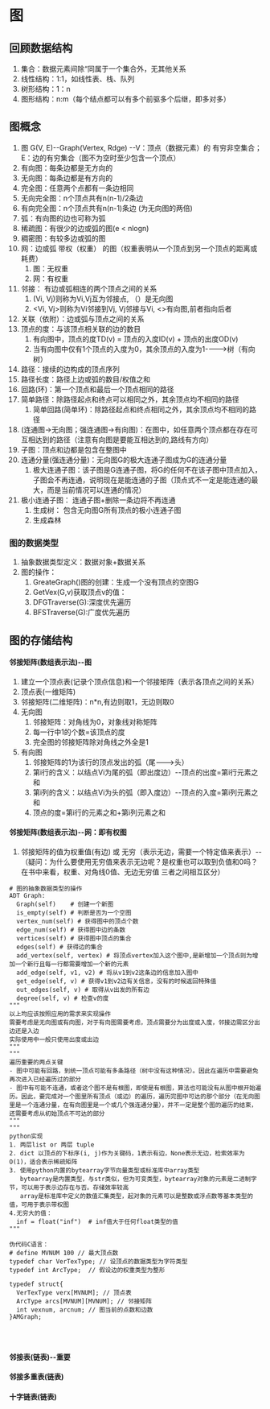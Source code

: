 # 图

## 回顾数据结构
1. 集合：数据元素间除“同属于一个集合外，无其他关系
2. 线性结构：1:1，如线性表、栈、队列
3. 树形结构：1：n
4. 图形结构：n:m（每个结点都可以有多个前驱多个后继，即多对多）

## 图概念
1. 图 G(V, E)--Graph(Vertex, Rdge) --V：顶点（数据元素）的 有穷非空集合；E：边的有穷集合（图不为空时至少包含一个顶点）
2. 有向图：每条边都是无方向的
3. 无向图：每条边都是有方向的
4. 完全图：任意两个点都有一条边相同
  1. 无向完全图：n个顶点共有n(n-1)/2条边
  2. 有向完全图：n个顶点共有n(n-1)条边 (为无向图的两倍)
5. 弧：有向图的边也可称为弧
6. 稀疏图：有很少的边或弧的图(e < nlogn)
7. 稠密图：有较多边或弧的图
8. 网：边或弧 带权（权重） 的图（权重表明从一个顶点到另一个顶点的距离或耗费）
    1. 图：无权重
    2. 网：有权重
9. 邻接： 有边或弧相连的两个顶点之间的关系
    1. (Vi, Vj)则称为Vi,Vj互为邻接点, （）是无向图
    2. <Vi, Vj>则称为Vi邻接到Vj, Vj邻接与Vi, <>有向图,前者指向后者
10. 关联（依附）：边或弧与顶点之间的关系
11. 顶点的度：与该顶点相关联的边的数目
    1. 有向图中，顶点的度TD(v) = 顶点的入度ID(v) + 顶点的出度OD(v)
    2. 当有向图中仅有1个顶点的入度为0，其余顶点的入度为1---->树（有向树）
12. 路径：接续的边构成的顶点序列
13. 路径长度：路径上边或弧的数目/权值之和
14. 回路(环)：第一个顶点和最后一个顶点相同的路径
15. 简单路径：除路径起点和终点可以相同之外，其余顶点均不相同的路径
    1. 简单回路(简单环)：除路径起点和终点相同之外，其余顶点均不相同的路径
16. (连通图->无向图；强连通图->有向图)：在图中，如任意两个顶点都在存在可互相达到的路径（注意有向图是要能互相达到的,路线有方向）
17. 子图：顶点和边都是包含在整图中
18. 连通分量(强连通分量)：无向图G的极大连通子图成为G的连通分量
    1. 极大连通子图：该子图是G连通子图，将G的任何不在该子图中顶点加入，子图会不再连通，说明现在是能连通的子图（顶点式不一定是能连通的最大，而是当前情况可以连通的情况）
19. 极小连通子图： 连通子图+删除一条边将不再连通
    1. 生成树： 包含无向图G所有顶点的极小连通子图
    2. 生成森林
    
### 图的数据类型
1. 抽象数据类型定义：数据对象+数据关系
2. 图的操作：
    1. GreateGraph()图的创建：生成一个没有顶点的空图G
    2. GetVex(G,v)获取顶点v的值：
    3. DFGTraverse(G):深度优先遍历
    4. BFSTraverse(G):广度优先遍历

## 图的存储结构
#### 邻接矩阵(数组表示法)--图
1.  建立一个顶点表(记录个顶点信息)和一个邻接矩阵（表示各顶点之间的关系）
2. 顶点表(一维矩阵)
3. 邻接矩阵(二维矩阵)：n*n,有边则取1，无边则取0
4. 无向图
    1. 邻接矩阵：对角线为0，对象线对称矩阵  
    2. 每一行中1的个数=该顶点的度
    3. 完全图的邻接矩阵除对角线之外全是1
5. 有向图
    1. 邻接矩阵的1为该行的顶点发出的弧（尾--->头）
    2. 第i行的含义：以结点Vi为尾的弧（即出度边）--顶点的出度=第i行元素之和
    3. 第i列的含义：以结点Vi为头的弧（即入度边）--顶点的入度=第i列元素之和
    4. 顶点的度=第i行的元素之和+第i列元素之和
#### 邻接矩阵(数组表示法)--网：即有权图
1. 邻接矩阵的值为权重值(有边) 或 无穷（表示无边，需要一个特定值来表示）--（疑问：为什么要使用无穷值来表示无边呢？是权重也可以取到负值和0吗？在书中来看，权重、对角线0值、无边无穷值 三者之间相互区分）
```
# 图的抽象数据类型的操作
ADT Graph:
  Graph(self)    # 创建一个新图
  is_empty(self) # 判断是否为一个空图
  vertex_num(self) # 获得图中的顶点个数
  edge_num(self) # 获得图中边的条数
  vertices(self) # 获得图中顶点的集合
  edges(self) # 获得边的集合
  add_vertex(self, vertex) # 将顶点vertex加入这个图中,是新增加一个顶点则为增加一个新行且每一行都需要增加一个新的元素
  add_edge(self, v1, v2) # 将从v1到v2这条边的信息加入图中
  get_edge(self, v) # 获得v1到v2边有关信息，没有的时候返回特殊值
  out_edges(self, v) # 取得从v出发的所有边
  degree(self, v) # 检查v的度
"""
以上均应该按照应用的需求来实现操作
需要考虑是无向图或有向图，对于有向图需要考虑，顶点需要分为出度或入度，邻接边需区分出边还是入边
实际使用中一般只使用出度或出边
"""
"""
遍历重要的两点关键
- 图中可能有回路，到统一顶点可能有多条路径（树中没有这种情况）。因此在遍历中需要避免再次进入已经遍历过的部分
- 图中有可能不连通，或者这个图不是有根图，即使是有根图，算法也可能没有从图中根开始遍历。因此，要完成对一个图里所有顶点（或边）的遍历，遍历完图中可达的那个部分（在无向图里是一个连通分量，在有向图里是一个或几个强连通分量），并不一定是整个图的遍历的结束，还需要考虑从初始顶点不可达的部分
"""
"""
python实现
1. 两层list or 两层 tuple
2. dict 以顶点的下标序(i, j)作为关键码，1表示有边，None表示无边，检索效率为O(1)，适合表示稀疏矩阵
3. 使用python内置的bytearray字节向量类型或标准库中array类型
   bytearray是内置类型，与str类似，但为可变类型，bytearray对象的元素是二进制字节，可以用于表示边存在与否。存储效率较高
   array是标准库中定义的数值汇集类型，起对象的元素可以是整数或浮点数等基本类型的值，可用于表示带权图
4.无穷大的值：
  inf = float("inf")  # inf值大于任何float类型的值
"""
```
```
伪代码C语言：
# define MVNUM 100 // 最大顶点数
typedef char VerTexType; // 设顶点的数据类型为字符类型
typedef int ArcType;  // 假设边的权重类型为整形

typedef struct{
  VerTexType verx[MVNUM]; // 顶点表
  ArcType arcs[MVNUM][MVNUM]; // 邻接矩阵
  int vexnum, arcnum; // 图当前的点数和边数
}AMGraph; 


  
```

    
     

#### 邻接表(链表)--重要
#### 邻接多重表(链表)
#### 十字链表(链表)


    
    
    
    
    
    

